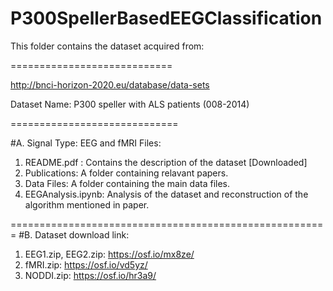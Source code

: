 # P300SpellerBasedEEGClassification


This folder contains the dataset acquired from:

============================


http://bnci-horizon-2020.eu/database/data-sets


Dataset Name: P300 speller with ALS patients (008-2014)


=============================

#A. Signal Type: EEG and fMRI
Files:

1. README.pdf : Contains the description of the dataset [Downloaded]
2. Publications: A folder containing relavant papers.
3. Data Files: A folder containing the main data files.
4. EEGAnalysis.ipynb: Analysis of the dataset and reconstruction of the algorithm mentioned in paper.


=======================================================
#B. Dataset download link:
1. EEG1.zip, EEG2.zip: https://osf.io/mx8ze/
2. fMRI.zip: https://osf.io/vd5yz/
3. NODDI.zip: https://osf.io/hr3a9/
 
